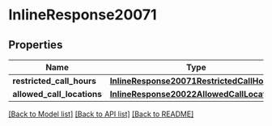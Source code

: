 # InlineResponse20071

## Properties
Name | Type | Description | Notes
------------ | ------------- | ------------- | -------------
**restricted_call_hours** | [**InlineResponse20071RestrictedCallHours**](InlineResponse20071RestrictedCallHours.md) |  | [optional] 
**allowed_call_locations** | [**InlineResponse20022AllowedCallLocations**](InlineResponse20022AllowedCallLocations.md) |  | [optional] 

[[Back to Model list]](../README.md#documentation-for-models) [[Back to API list]](../README.md#documentation-for-api-endpoints) [[Back to README]](../README.md)

